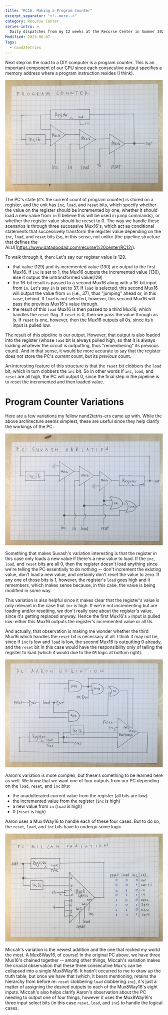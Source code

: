 ```yaml
---
title: "RC16. Making a Program Counter"
excerpt_separator: "<!--more-->"
category: Recurse Center
series-intro: >
  Daily dispatches from my 12 weeks at the Recurse Center in Summer 2023
Modified: 2023-06-07
Tags:
  - nand2tetries
---
```


Next step on the road to a DIY computer is a program counter. This is an important component of our CPU since each consecutive output specifies a memory address where a program instruction resides (I think).

![Program Counter](/assets/images/RC16_PC.jpg)

The PC's state (it's the current count of program counter) is stored on a register, and the unit has `inc`, `load`, and `reset` bits, which specify whether the value on the register should be incremented by one, whether it should load a new value from `in` (I believe this will be used in jump commands), or whether the register value should be reeset to 0. The way we handle these scenarios is through three successive Mux16's, which act as conditional statements that successively transform the register value depending on the `inc`, `load`, and `reset` bits (so, in this sense, not unlike [the pipeline structure that defines the ALU[(https://www.datadoodad.com/recurse%20center/RC12/). 

To walk through it, then: Let's say our register value is 129.
- that value (129) and its incremented value (130) are output to the first Mux16. If `inc` is set to 1, the Mux16 outputs the incremented value (130), else it outpus the untransformed value(129)
- the 16-bit result is passed to a second Mux16 along with a 16-bit input from `in`. Let's say `in` is set to 37. If `load` is selected, this second Mux16 will output the value from `in` (i.e., 37), thus "jumping" ahead or, in this case, behind. If `load` is not selected, however, this second Mux16 will pass the previous Mux16's value through.
- the result of this `load` Mux16 is then passed to a third Mux16, which handles the `reset` flag. If `reset` is 0, then we pass the value through as is. If `reset` is one, however, then the Mux16 outputs all 0s, since its `b` input is pulled low.

The result of this pipeline is our output. However, that output is also loaded into the register (whose `load` bit is always pulled high, so that it is always loading whatever the circuit is outputting, thus "remembering" its previous count). And in that sense, it would be more accurate to say that the register does not store the PC's *current* count, but its *previous* count.

An interesting feature of this structure is that the `reset` bit clobbers the `load` bit, which in turn clobbers the `inc` bit. So in other words if `inc`, `load`, and `reset` are all high, the PC will output 0, since the final step in the pipeline is to reset the incremented and then loaded value.

# Program Counter Variations

Here are a few variations my fellow nand2tetris-ers came up with. While the above architecture seems simplest, these are useful since they help clarify the workings of the PC.

![Program Counter - Suvash Variation](/assets/images/RC16_PC-suvash.jpg)

Something that makes Suvash's variation interesting is that the register in this case only loads a new value if there's a new value to load. If the `inc`, `load`, and `reset` bits are all 0, then the register doesn't load anything since we're telling the PC essentially to do nothing -- don't increment the existing value, don't load a new value, and certainly don't reset the value to zero. If any one of those bits is 1, however, the register's `load` goes high and it remembers, which makes sense because, in this case, the value is being modified in some way.

This variation is also helpful since it makes clear that the register's value is only relevant in the case that `inc` is high. If we're not incrementing but are loading and/or resetting, we don't really care about the register's value, since it's getting replaced anyway. Hence the first Mux16's `a` input is pulled low: either this Mux16 outputs the register's incremented value or all 0s.

And actually, that observation is making me wonder whether the third Mux16 which handles the `reset` bit is necessary at all. I think it may not be, since if `inc` is low and `load` is low, the second Mux16 is outputting 0 already, and the `reset` bit in this case would have the responsibility only of telling the register to load (which it would due to the `OR` logic at bottom right).

![Program Counter - Aaron Variation](/assets/images/RC16_PC-aaron.jpg)

Aaron's variation is more complex, but these's something to be learned here as well. We know that we want one of four outputs from our PC depending on the `load`, `reset`, and `inc` bits: 
- the unadulterated current value from the register (all bits are low)
- the incremented value from the register (`inc` is high)
- a new value from `in` (`load` is high)
- 0 (`reset` is high)

Aaron uses a Mux4Way16 to handle each of these four cases. But to do so, the `reset`, `load`, and `inc` bits have to undergo some logic.


![Program Counter - Miccah Variation](/assets/images/RC16_PC-miccah.jpg)

Miccah's variation is the newest addition and the one that rocked my world the most. A Mux8Way16, of course! In the original PC above, we have three Mux16's chained together -- among other things, Miccah's variation makes the crucial observation that these three consecutive Mux's can be collapsed into a single Mux8Way16. It hadn't occurred to me to draw up the truth table, but once we have that (which, it bears mentioning, retains the hierarchy from before re: `reset` clobbering `load` clobbering `inc`), it's just a matter of assigning the desired outputs to each of the Mux8Way16's eight inputs. Miccah's also helps clarify Aaron's observation about the PC needing to output one of four things, however it uses the Mux8Way16's three input select bits (in this case `reset`, `load`, and `inc`) to handle the logical cases.

